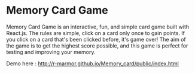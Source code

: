 # Memory Card Game

Memory Card Game is an interactive, fun, and simple card game built with React.js. The rules are simple, click on a card only once to gain points. If you click on a card that's been clicked before, it's game over! The aim of the game is to get the highest score possible, and this game is perfect for testing and improving your memory.

Demo here : http://r-marmor.github.io/Memory_card/public/index.html